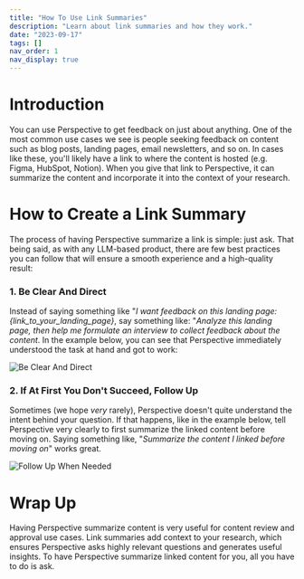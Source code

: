 ```yaml
---
title: "How To Use Link Summaries"
description: "Learn about link summaries and how they work."
date: "2023-09-17"
tags: []
nav_order: 1
nav_display: true
---
```


# Introduction

You can use Perspective to get feedback on just about anything. One of the most common use cases we see is people seeking feedback on content such as blog posts, landing pages, email newsletters, and so on. In cases like these, you'll likely have a link to where the content is hosted (e.g. Figma, HubSpot, Notion). When you give that link to Perspective, it can summarize the content and incorporate it into the context of your research.


# How to Create a Link Summary

The process of having Perspective summarize a link is simple: just ask. That being said, as with any LLM-based product, there are few best practices you can follow that will ensure a smooth experience and a high-quality result:

### 1. Be Clear And Direct
Instead of saying something like "*I want feedback on this landing page: {link_to_your_landing_page}*, say something like: "*Analyze this landing page, then help me formulate an interview to collect feedback about the content*. In the example below, you can see that Perspective immediately understood the task at hand and got to work:

![Be Clear And Direct](/images/link-summary-best-practice.png)

### 2. If At First You Don't Succeed, Follow Up
Sometimes (we hope *very* rarely), Perspective doesn't quite understand the intent behind your question. If that happens, like in the example below, tell Perspective very clearly to first summarize the linked content before moving on. Saying something like, "*Summarize the content I linked before moving on*" works great.

![Follow Up When Needed](/images/link-summary-best-practices-2.png)

# Wrap Up
Having Perspective summarize content is very useful for content review and approval use cases. Link summaries add context to your research, which ensures Perspective asks highly relevant questions and generates useful insights. To have Perspective summarize linked content for you, all you have to do is ask.
